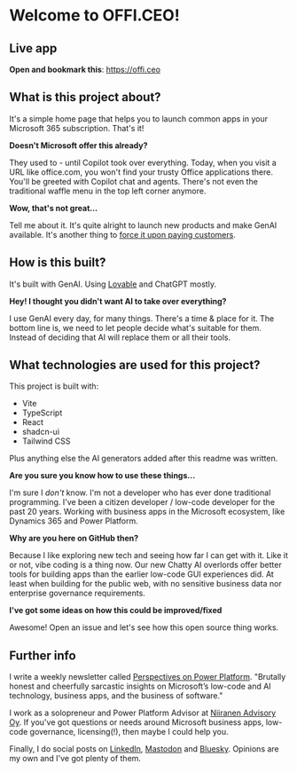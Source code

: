 # Welcome to OFFI.CEO!

## Live app

**Open and bookmark this**: https://offi.ceo

## What is this project about?

It's a simple home page that helps you to launch common apps in your Microsoft 365 subscription. That's it!

**Doesn't Microsoft offer this already?**

They used to - until Copilot took over everything. Today, when you visit a URL like office.com, you won't find your trusty Office applications there. You'll be greeted with Copilot chat and agents. There's not even the traditional waffle menu in the top left corner anymore.

**Wow, that's not great...**

Tell me about it. It's quite alright to launch new products and make GenAI available. It's another thing to [force it upon paying customers](https://www.perspectives.plus/p/use-the-forced-copilot).

## How is this built?

It's built with GenAI. Using [Lovable](https://lovable.dev/) and ChatGPT mostly.

**Hey! I thought you didn't want AI to take over everything?**

I use GenAI every day, for many things. There's a time & place for it. The bottom line is, we need to let people decide what's suitable for them. Instead of deciding that AI will replace them or all their tools.

## What technologies are used for this project?

This project is built with:

- Vite
- TypeScript
- React
- shadcn-ui
- Tailwind CSS

Plus anything else the AI generators added after this readme was written.

**Are you sure you know how to use these things...**

I'm sure I _don't_ know. I'm not a developer who has ever done traditional programming. I've been a citizen developer / low-code developer for the past 20 years. Working with business apps in the Microsoft ecosystem, like Dynamics 365 and Power Platform.

**Why are you here on GitHub then?**

Because I like exploring new tech and seeing how far I can get with it. Like it or not, vibe coding is a thing now. Our new Chatty AI overlords offer better tools for building apps than the earlier low-code GUI experiences did. At least when building for the public web, with no sensitive business data nor enterprise governance requirements.

**I've got some ideas on how this could be improved/fixed**

Awesome! Open an issue and let's see how this open source thing works.

## Further info

I write a weekly newsletter called [Perspectives on Power Platform](https://www.perspectives.plus/). "Brutally honest and cheerfully sarcastic insights on Microsoft’s low-code and AI technology, business apps, and the business of software."

I work as a solopreneur and Power Platform Advisor at [Niiranen Advisory Oy](https://niiranenadvisory.com/). If you've got questions or needs around Microsoft business apps, low-code governance, licensing(!), then maybe I could help you.

Finally, I do social posts on [LinkedIn](https://www.linkedin.com/in/jukkaniiranen/), [Mastodon](https://mstdn.social/@jukkan) and [Bluesky](https://bsky.app/profile/jukkan.bsky.social). Opinions are my own and I've got plenty of them.
